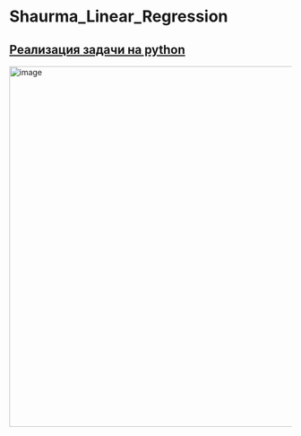 # Shaurma_Linear_Regression
## [Реализация задачи на python](https://github.com/Bishop-Y/Shaurma_Linear_Regression/blob/main/main.py)
<img width="643" alt="image" src="https://user-images.githubusercontent.com/66753948/214125323-3e54cdc0-309d-4265-89ce-4e819fd7aad9.png">
